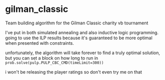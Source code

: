 # gilman_classic
Team building algorithm for the Gilman Classic charity vb tournament

I've put in both simulated annealing and also inductive logic programming. going to use the ILP results because it's guaranteed to be more optimal when presented with constraints. 

unfortunately, the algorithm will take forever to find a truly optimal solution, but you can set a block on how long to run in `prob.solve(pulp.PULP_CBC_CMD(timeLimit=300))`

i won't be releasing the player ratings so don't even try me on that
